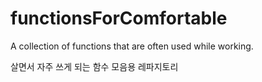 # functionsForComfortable

A collection of functions that are often used while working.

살면서 자주 쓰게 되는 함수 모음용 레파지토리

